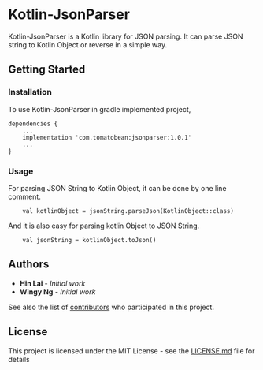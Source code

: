 # Kotlin-JsonParser

Kotlin-JsonParser is a Kotlin library for JSON parsing. It can parse JSON string to Kotlin Object or reverse in a simple way.

## Getting Started


### Installation
To use Kotlin-JsonParser in gradle implemented project, 
```
dependencies {
	...
	implementation 'com.tomatobean:jsonparser:1.0.1'
	...
}
```

### Usage

For parsing JSON String to Kotlin Object, it can be done by one line comment.

```
	val kotlinObject = jsonString.parseJson(KotlinObject::class)
```

And it is also easy for parsing kotlin Object to JSON String.

```
	val jsonString = kotlinObject.toJson()
```

## Authors

* **Hin Lai** - *Initial work*
* **Wingy Ng** - *Initial work*

See also the list of [contributors](CONTRIBUTORS.md) who participated in this project.

## License

This project is licensed under the MIT License - see the [LICENSE.md](LICENSE.md) file for details
